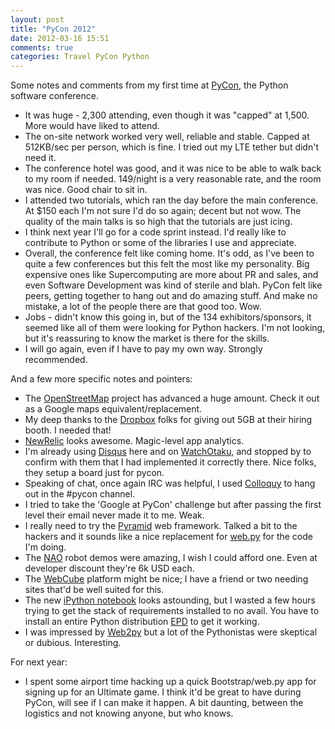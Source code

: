 ```yaml
---
layout: post
title: "PyCon 2012"
date: 2012-03-16 15:51
comments: true
categories: Travel PyCon Python
---
```


Some notes and comments from my first time at [PyCon](http://us.pycon.org/), the Python software conference.

 * It was huge - 2,300 attending, even though it was "capped" at 1,500. More would have liked to attend.
* The on-site network worked very well, reliable and stable. Capped at 512KB/sec per person, which is fine. I tried out my LTE tether but didn't need it.
* The conference hotel was good, and it was nice to be able to walk back to my room if needed. 149/night is a very reasonable rate, and the room was nice. Good chair to sit in.
* I attended two tutorials, which ran the day before the main conference. At $150 each I'm not sure I'd do so again; decent but not wow. The quality of the main talks is so high that the tutorials are just icing.
* I think next year I'll go for a code sprint instead. I'd really like to contribute to Python or some of the libraries I use and appreciate.
* Overall, the conference felt like coming home. It's odd, as I've been to quite a few conferences but this felt the most like my personality. Big expensive ones like Supercomputing are more about PR and sales, and even Software Development was kind of sterile and blah. PyCon felt like peers, getting together to hang out and do amazing stuff. And make no mistake, a lot of the people there are that good too. Wow.
* Jobs - didn't know this going in, but of the 134 exhibitors/sponsors, it seemed like all of them were looking for Python hackers. I'm not looking, but it's reassuring to know the market is there for the skills.
* I will go again, even if I have to pay my own way. Strongly recommended.

And a few more specific notes and pointers:

* The [OpenStreetMap](http://openstreetmaps.org/) project has advanced a huge amount. Check it out as a Google maps equivalent/replacement.
* My deep thanks to the [Dropbox](http://dropbox.com) folks for giving out 5GB at their hiring booth. I needed that!
* [NewRelic](http://newrelic.com) looks awesome. Magic-level app analytics.
* I'm already using [Disqus](http://disqus.com) here and on [WatchOtaku](http://watchotaku.com), and stopped by to confirm with them that I had implemented it correctly there. Nice folks, they setup a board just for pycon.
* Speaking of chat, once again IRC was helpful, I used [Colloquy](http://colloquy.info/) to hang out in the #pycon channel.
* I tried to take the 'Google at PyCon' challenge but after passing the first level their email never made it to me. Weak.
* I really need to try the [Pyramid](http://pylonsproject.org) web framework. Talked a bit to the hackers and it sounds like a nice replacement for [web.py](http://webpy.org) for the code I'm doing.
* The [NAO](http://aldebaran-robotics.com) robot demos were amazing, I wish I could afford one. Even at developer discount they're 6k USD each.
* The [WebCube](http://www.webcubecms.com) platform might be nice; I have a friend or two needing sites that'd be well suited for this.
* The new [iPython notebook](http://ipython.org/ipython-doc/rel-0.12/interactive/htmlnotebook.html) looks astounding, but I wasted a few hours trying to get the stack of requirements installed to no avail. You have to install an entire Python distribution [EPD](http://www.enthought.com/products/epd_free.php) to get it working.
* I was impressed by [Web2py](http://web2py.com/) but a lot of the Pythonistas were skeptical or dubious. Interesting.

For next year:

* I spent some airport time hacking up a quick Bootstrap/web.py app for signing up for an Ultimate game. I think it'd be great to have during PyCon, will see if I can make it happen. A bit daunting, between the logistics and not knowing anyone, but who knows.

